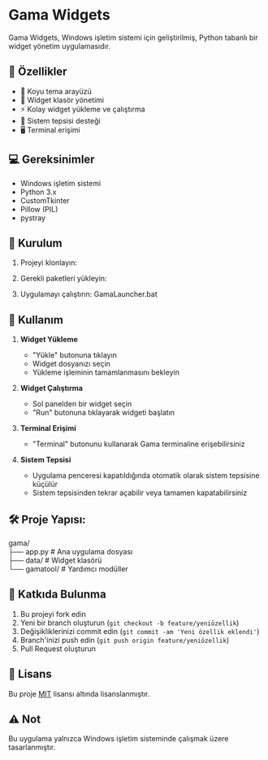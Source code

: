 # Gama Widgets

Gama Widgets, Windows işletim sistemi için geliştirilmiş, Python tabanlı bir widget yönetim uygulamasıdır.

## 🚀 Özellikler

- 🌙 Koyu tema arayüzü
- 📁 Widget klasör yönetimi
- ⚡ Kolay widget yükleme ve çalıştırma
- 🔄 Sistem tepsisi desteği
- 🖥️ Terminal erişimi

## 💻 Gereksinimler

- Windows işletim sistemi
- Python 3.x
- CustomTkinter
- Pillow (PIL)
- pystray

## 🔧 Kurulum

1. Projeyi klonlayın:

2. Gerekli paketleri yükleyin:

3. Uygulamayı çalıştırın:
GamaLauncher.bat


## 📝 Kullanım

1. **Widget Yükleme**
   - "Yükle" butonuna tıklayın
   - Widget dosyanızı seçin
   - Yükleme işleminin tamamlanmasını bekleyin

2. **Widget Çalıştırma**
   - Sol panelden bir widget seçin
   - "Run" butonuna tıklayarak widgeti başlatın

3. **Terminal Erişimi**
   - "Terminal" butonunu kullanarak Gama terminaline erişebilirsiniz

4. **Sistem Tepsisi**
   - Uygulama penceresi kapatıldığında otomatik olarak sistem tepsisine küçülür
   - Sistem tepsisinden tekrar açabilir veya tamamen kapatabilirsiniz

## 🛠️ Proje Yapısı:
gama/<br>
├── app.py # Ana uygulama dosyası<br>
├── data/ # Widget klasörü<br>
└── gamatool/ # Yardımcı modüller<br>


## 🤝 Katkıda Bulunma

1. Bu projeyi fork edin
2. Yeni bir branch oluşturun (`git checkout -b feature/yeniözellik`)
3. Değişikliklerinizi commit edin (`git commit -am 'Yeni özellik eklendi'`)
4. Branch'inizi push edin (`git push origin feature/yeniözellik`)
5. Pull Request oluşturun

## 📄 Lisans

Bu proje [MIT](LICENSE) lisansı altında lisanslanmıştır.

## ⚠️ Not

Bu uygulama yalnızca Windows işletim sisteminde çalışmak üzere tasarlanmıştır.